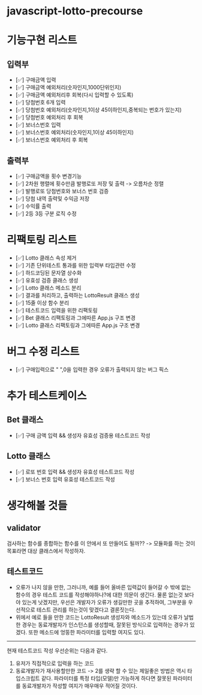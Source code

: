# javascript-lotto-precourse

# 기능구현 리스트
## 입력부
- [✅] 구매금액 입력
- [✅] 구매금액 예외처리(숫자인지,1000단위인지)
- [✅] 구매금액 예외처리후 회복(다시 입력할 수 있도록)
- [✅] 당첨번호 6개 입력
- [✅] 당첨번호 예외처리(숫자인지,1이상 45이하인지,중복되는 번호가 있는지)
- [✅] 당첨번호 예외처리 후 회복
- [✅] 보너스번호 입력
- [✅] 보너스번호 예외처리(숫자인지,1이상 45이하인지)
- [✅] 보너스번호 예외처리 후 회복
## 출력부
- [✅] 구매금액을 횟수 변경기능
- [✅] 2차원 행렬에 횟수만큼 발행로또 저장 및 출력 -> 오름차순 정렬
- [✅] 발행로또 당첨번호와 보너스 번호 검증
- [✅] 당첨 내역 출력및 수익금 저장
- [✅] 수익률 출력
- [✅] 2등 3등 구분 로직 수정

# 리팩토링 리스트
- [✅] Lotto 클래스 속성 제거
- [✅] 기존 단위테스트 통과를 위한 입력부 타입관련 수정
- [✅] 하드코딩된 문자열 상수화
- [✅] 유효성 검증 클래스 생성
- [✅] Lotto 클래스 메소드 분리
- [✅] 결과를 처리하고, 출력하는 LottoResult 클래스 생성
- [✅] 15줄 이상 함수 분리
- [✅] 테스트코드 입력을 위한 리팩토링
- [✅] Bet 클래스 리팩토링과 그에따른 App.js 구조 변경
- [✅] Lotto 클래스 리팩토링과 그에따른 App.js 구조 변경

# 버그 수정 리스트
- [✅] 구매입력으로 " ",0을 입력한 경우 오류가 출력되지 않는 버그 픽스

# 추가 테스트케이스
## Bet 클래스
- [✅] 구매 금액 입력 && 생성자 유효성 검증용 테스트코드 작성
## Lotto 클래스
- [✅] 로또 번호 입력 && 생성자 유효성 테스트코드 작성
- [✅] 보너스 번호 입력 유효성 테스트코드 작성


# 생각해볼 것들
## validator
검사하는 함수를 종합하는 함수를
이 안에서 또 만들어도 될까??
-> 모듈화를 하는 것이 목표라면 대상 클래스에서 작성하자.
## 테스트코드
- 오류가 나지 않을 만한, 그러니까, 예를 들어 올바른 입력값이 들어갈 수 밖에 없는 함수의 경우 테스트 코드를 작성해야하나?에 대한 의문이 생긴다.
물론 없는것 보다야 있는게 낫겠지만, 우선은 개발자가 오류가 생길만한 곳을 추적하여, 그부분을 우선적으로 테스트 관리를 하는것이 맞겠다고 결론짓는다.
- 위에서 예로 들을 만한 코드는 LottoResult 생성자와 메소드가 있는데 오류가 날법한 경우는 동료개발자가 인스턴스를 생성할때, 잘못된 방식으로 입력하는 경우가 있겠다. 또한 메소드에 엉뚱한 파라미터를 입력할 여지도 있다. 
---
현재 테스트코드 작성 우선순위는 다음과 같다.
1. 유저가 직접적으로 입력을 하는 코드
2. 동료개발자가 재사용할만한 코드
-> 2를 생략 할 수 있는 제일좋은 방법은 역시 타입스크립트 같다. 파라미터를 특정 타입(모델)만 가능하게 하다면 잘못된 파라미터를 동료개발자가 작성할 여지가 매우매우 적어질 것이다.
